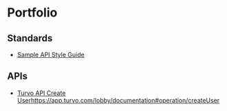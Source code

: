 # Portfolio

## Standards
* [Sample API Style Guide](https://github.com/ariffmd-git/Portfolio/blob/main/Sample_Style_Guide.md)



## APIs
* [Turvo API Create User](https://app.turvo.com/lobby/documentation#operation/createUser)https://app.turvo.com/lobby/documentation#operation/createUser
